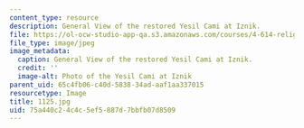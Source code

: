 ```yaml
---
content_type: resource
description: General View of the restored Yesil Cami at Iznik.
file: https://ol-ocw-studio-app-qa.s3.amazonaws.com/courses/4-614-religious-architecture-and-islamic-cultures-fall-2002/75a440c24c4c5ef5887d7bbfb07d8509_1125.jpg
file_type: image/jpeg
image_metadata:
  caption: General View of the restored Yesil Cami at Iznik.
  credit: ''
  image-alt: Photo of the Yesil Cami at Iznik
parent_uid: 65c4fb06-c40d-5838-34ad-aaf1aa337015
resourcetype: Image
title: 1125.jpg
uid: 75a440c2-4c4c-5ef5-887d-7bbfb07d8509
---
```

